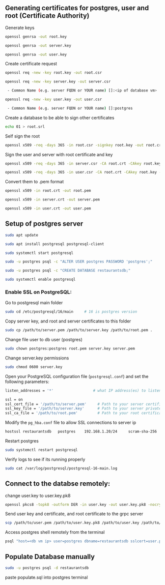 ## Generating certificates for postgres, user and root (Certificate Authority)
Generate keys
```sh
openssl genrsa -out root.key
```
```sh
openssl genrsa -out server.key
```
```sh
openssl genrsa -out user.key
```
Create certificate request
```sh
openssl req -new -key root.key -out root.csr
```
```sh
openssl req -new -key server.key -out server.csr

 - Common Name (e.g. server FQDN or YOUR name) []:<ip of database vm>
```
```sh
openssl req -new -key user.key -out user.csr

 - Common Name (e.g. server FQDN or YOUR name) []:postgres
```
Create a database to be able to sign other certificates
```sh
echo 01 > root.srl
```
Self sign the root
```sh
openssl x509 -req -days 365 -in root.csr -signkey root.key -out root.crt
```
Sign the user and server with root certificate and key
```sh
openssl x509 -req -days 365 -in server.csr -CA root.crt -CAkey root.key -out server.crt
```
```sh
openssl x509 -req -days 365 -in user.csr -CA root.crt -CAkey root.key -out user.crt
```
Convert them to .pem format
```sh
openssl x509 -in root.crt -out root.pem
```
```sh
openssl x509 -in server.crt -out server.pem
```
```sh
openssl x509 -in user.crt -out user.pem
```



## Setup of postgres server
```sh
sudo apt update
```
```sh
sudo apt install postgresql postgresql-client
```
```sh
sudo systemctl start postgresql
```
```sh
sudo -u postgres psql -c "ALTER USER postgres PASSWORD 'postgres';"
```
```sh
sudo -u postgres psql -c "CREATE DATABASE restaurantsdb;"
```
```sh
sudo systemctl enable postgresql
```
### Enable SSL on PostgreSQL:
Go to postgresql main folder
```sh
sudo cd /etc/postgresql/16/main     # 16 is postgres version 
```
Copy server key, and root and server certificates to this folder
```sh
sudo cp /path/to/server.pem /path/to/server.key /path/to/root.pem .
```
Change file user to db user (postgres)
```sh
sudo chown postgres:postgres root.pem server.key server.pem 
```
Change server.key permissions
```sh
sudo chmod 0600 server.key
```
Open your PostgreSQL configuration file (`postgresql.conf`) and set the following parameters:
```sh
listen_addresses = '*'                  # what IP address(es) to listen on;

ssl = on
ssl_cert_file = '/path/to/server.pem'     # Path to your server certificate
ssl_key_file = '/path/to/server.key'      # Path to your server private key
ssl_ca_file = '/path/to/root.pem'         # Path to your root certificate 
```

Modify the `pg_hba.conf` file to allow SSL connections to server ip
```sh
hostssl	restaurantsdb	postgres	192.168.1.20/24		scram-sha-256	clientcert=verify-full
```
Restart postgres 
```sh
sudo systemctl restart postgresql
```
Verify logs to see if its running properly
```sh
sudo cat /var/log/postgresql/postgresql-16-main.log
```

## Connect to the databse remotely:
change user.key to user.key.pk8
```sh
openssl pkcs8 -topk8 -outform DER -in user.key -out user.key.pk8 -nocrypt
```
Send user key and certificate, and root certificate to the grpc server
```sh
scp /path/to/user.pem /path/to/user.key.pk8 /path/to/user.key /path/to/root.pem <server vm user>@<server vm ip>:$HOME/
```
Access postgres shell remotely from the terminal 
```sh
psql "host=<db vm ip> user=postgres dbname=restaurantsdb sslcert=user.pem sslkey=user.key sslrootcert=root.pem sslmode=verify-full"
```

## Populate Database manually
```sh
sudo -u postgres psql -d restaurantsdb
```
paste populate.sql into postgres terminal
